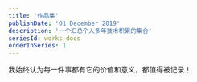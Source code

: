 ```yaml
---
title: '作品集'
publishDate: '01 December 2019'
description: '一个汇总个人多年技术积累的集合'
seriesId: works-docs
orderInSeries: 1
---
```




我始终认为每一件事都有它的价值和意义，都值得被记录！
